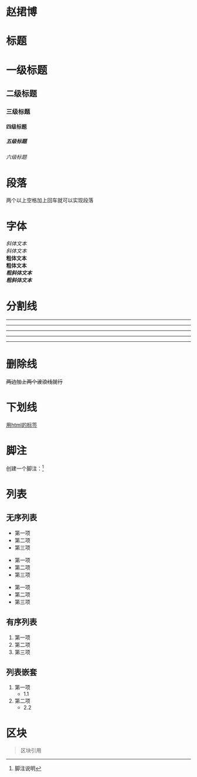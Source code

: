 # 赵捃博

# 标题
# 一级标题
## 二级标题
### 三级标题
#### 四级标题
##### 五级标题
###### 六级标题  

# 段落
两个以上空格加上回车就可以实现段落  

# 字体
*斜体文本*  
_斜体文本_  
**粗体文本**  
__粗体文本__  
***粗斜体文本***  
___粗斜体文本___  

# 分割线  
***

* * *

*****

- - -

---------------  

# 删除线  
~~两边加上两个波浪线就行~~

# 下划线  
<u>用html的标签</u>

# 脚注
创建一个脚注：[^要脚注的文本]

[^要脚注的文本]: 脚注说明  

# 列表
## 无序列表
* 第一项
* 第二项
* 第三项

+ 第一项
+ 第二项
+ 第三项

- 第一项
- 第二项
- 第三项

## 有序列表
1. 第一项
2. 第二项
3. 第三项

## 列表嵌套
1. 第一项
    * 1.1
2. 第二项
    * 2.2

# 区块
> 区块引用